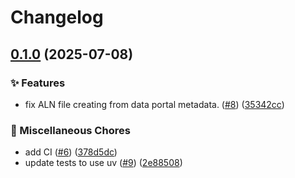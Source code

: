 # Changelog

## [0.1.0](https://github.com/uermel/cryoet-alignment/compare/cryoet-alignment-v0.0.10...cryoet-alignment-v0.1.0) (2025-07-08)


### ✨ Features

* fix ALN file creating from data portal metadata. ([#8](https://github.com/uermel/cryoet-alignment/issues/8)) ([35342cc](https://github.com/uermel/cryoet-alignment/commit/35342cc31d45aa368023fb27f95e2f5c4a2b789e))


### 🧹 Miscellaneous Chores

* add CI ([#6](https://github.com/uermel/cryoet-alignment/issues/6)) ([378d5dc](https://github.com/uermel/cryoet-alignment/commit/378d5dc6c02ea5b9a75fcda0a248a501485a9885))
* update tests to use uv ([#9](https://github.com/uermel/cryoet-alignment/issues/9)) ([2e88508](https://github.com/uermel/cryoet-alignment/commit/2e88508a0a34c654b394ab17c2b671492fd062fc))
